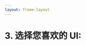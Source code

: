 ```yaml
---
layout: frame-layout
---
```


# 3. 选择您喜欢的 UI:

<RadioGroup>

<RadioCard href="/zh/guide/cross/electron.html#blank" label="Blank" icon="https://cdn.svgporn.com/logos/css-3.svg" />

</RadioGroup>